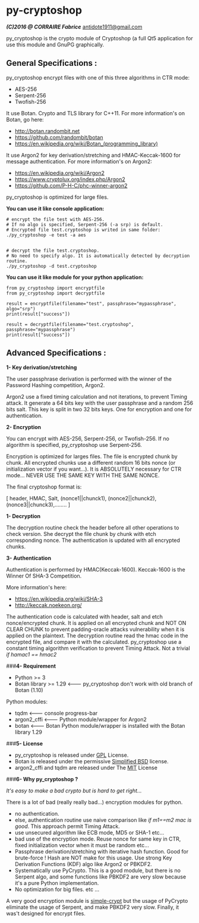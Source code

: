 py-cryptoshop
===============
***(C)2016 @ CORRAIRE Fabrice***
antidote1911@gmail.com

py_cryptoshop is the crypto module of Cryptoshop (a full Qt5 application for use this module
and GnuPG graphically.


General Specifications :
-----------------
py_cryptoshop encrypt files with one of this three algorithms in CTR mode:
- AES-256
- Serpent-256
- Twofish-256

It use Botan. Crypto and TLS library for C++11.
For more information's on Botan, go here:
- http://botan.randombit.net
- https://github.com/randombit/botan
- https://en.wikipedia.org/wiki/Botan_(programming_library)

It use Argon2 for key derivation/stretching and HMAC-Keccak-1600 for message authentication.
For more information's on Argon2:
- https://en.wikipedia.org/wiki/Argon2
- https://www.cryptolux.org/index.php/Argon2
- https://github.com/P-H-C/phc-winner-argon2

py_cryptoshop is optimized for large files.

<b>You can use it like console application:</b>

    # encrypt the file test with AES-256.
    # If no algo is specified, Serpent-256 (-a srp) is default.
    # Encrypted file test.cryptoshop is writed in same folder:
    ./py_cryptoshop -e test -a aes


    # decrypt the file test.cryptoshop.
    # No need to specify algo. It is automatically detected by decryption routine.
    ./py_cryptoshop -d test.cryptoshop


<b>You can use it like module for your python application:</b>

    from py_cryptoshop import encryptfile
    from py_cryptoshop import decryptfile

    result = encryptfile(filename="test", passphrase="mypassphrase", algo="srp")
    print(result["success"])

    result = decryptfile(filename="test.cryptoshop", passphrase="mypassphrase")
    print(result["success"])

Advanced Specifications :
-----------------
<b>1- Key derivation/stretching</b>

The user passphrase derivation is performed with the winner of the Password Hashing
competition, Argon2.

Argon2 use a fixed timing calculation and not iterations, to prevent Timing attack.
It generate a 64 bits key with the user passphrase and a random 256 bits salt. This key is
split in two 32 bits keys. One for encryption and one for authentication.

<b>2- Encryption</b>

You can encrypt with AES-256, Serpent-256, or Twofish-256. If no algorithm is specified,
py_cryptoshop use Serpent-256.

Encryption is optimized for larges files. The file is encrypted chunk by chunk. All encrypted
chunks use a different random 16 bits nonce (or initialization vector if you want...). It is ABSOLUTELY necessary
for CTR mode... NEVER USE THE SAME KEY WITH THE SAME NONCE.

The final cryptoshop format is:

[ header, HMAC, Salt, (nonce1||chunck1), (nonce2||chunck2), (nonce3||chunck3),........ ]

<b>1- Decryption</b>

The decryption routine check the header before all other operations to check version. She decrypt the file
chunk by chunk with etch corresponding nonce. The authentication is updated with all encrypted chunks.

<b>3- Authentication</b>

Authentication is performed by HMAC(Keccak-1600). Keccak-1600 is the Winner Of SHA-3 Competition.

More information's here:
- https://en.wikipedia.org/wiki/SHA-3
- http://keccak.noekeon.org/

The authentication code is calculated with header, salt and etch nonce/encrypted chunk.
It is applied on all encrypted chunk and NOT ON CLEAR CHUNK to prevent padding-oracle attacks vulnerability
when it is applied on the plaintext.
The decryption routine read the hmac code in the encrypted file, and compare it with the calculated.
py_cryptoshop use a constant timing algorithm verification to prevent Timing Attack. Not a trivial
<i>if hamac1 == hmac2</i>

###<b>4- Requirement</b>
- Python >= 3
- Botan library >= 1.29 <---  py_cryptoshop don't work with old branch of Botan (1.10)

Python modules:
- tqdm  <--- console progress-bar
- argon2_cffi <--- Python module/wrapper for Argon2
- botan <--- Botan Python module/wrapper is installed with the Botan library 1.29

###<b>5- License</b>

- py_cryptoshop is released under [GPL](https://github.com/Antidote1911/py_cryptoshop/blob/master/py_cryptoshop_license) License.
- Botan is released under the permissive [Simplified BSD](http://botan.randombit.net/license.txt) license.
- argon2_cffi and tqdm are released under The [MIT](https://github.com/hynek/argon2_cffi/blob/master/LICENSE) License

###<b>6- Why py_cryptoshop ?</b>

<i>It's easy to make a bad crypto but is hard to get right...</i>

There is a lot of bad (really really bad...) encryption modules for python.
- no authentication.
- else, authentication routine use naive comparison like <i>if m1==m2 mac is good</i>. This approach permit Timing Attack.
- use unsecured algorithm like ECB mode, MD5 or SHA-1 etc...
- bad use of the encryption mode. Reuse nonce for same key in CTR, fixed initialization vector when it must be random etc...
- Passphrase derivation/stretching with iterative hash function. Good for brute-force ! Hash are NOT make for this usage. Use strong Key Derivation Functions (KDF) algo like Argon2 or PBKDF2.
- Systematically use PyCrypto. This is a good module, but there is no Serpent algo, and some functions like PBKDF2 are very slow because it's a pure Python implementation.
- No optimization for big files.
etc ...

A very good encryption module is [simple-crypt](https://github.com/andrewcooke/simple-crypt) but the usage of PyCrypto eliminate the usage of Serpent, and make PBKDF2 very slow. Finally, it was't designed for encrypt files.